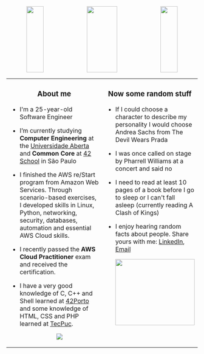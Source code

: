 <div align="center"><img width="30%" height="174" src="https://i.pinimg.com/originals/81/3f/e3/813fe3edf579ac732b24a7d97cbb6673.jpg"/><img width="40%" height="174" src="https://i.pinimg.com/originals/f9/d9/19/f9d9190e8e8dfe65b7e5f0695e5310b5.gif"><img width="30%" height="174" src="https://i.pinimg.com/originals/81/3f/e3/813fe3edf579ac732b24a7d97cbb6673.jpg"></div>

<table><tr><td valign="top" width="50%">

<!-- about me starts -->
  <h3 align="center">About me</h3>

- I'm a 25-year-old Software Engineer
- I’m currently studying <b>Computer Engineering</b> at the [Universidade Aberta](https://portal.uab.pt/) and <b>Common Core</b> at [42 School](https://42.fr/en/homepage/) in São Paulo
- I finished the AWS re/Start program from Amazon Web Services. Through scenario-based exercises, I developed skills in Linux, Python, networking, security, databases, automation and essential AWS Cloud skills.
- I recently passed the <b>AWS Cloud Practitioner</b> exam and received the certification.
- I have a very good knowledge of C, C++ and Shell learned at [42Porto](https://www.42porto.com/) and some knowledge of HTML, CSS and PHP learned at [TecPuc](https://www.tecpuc.com.br/tecnico-integrado-em-informatica/).
 
  <p align="center">
    <a href="https://skillicons.dev">
      <img src="https://skillicons.dev/icons?i=aws,c,cpp,py,css,html,linux,docker,git,github,vim,vscode&perline=6" />
    </a>
  </p>                             

<!-- about me ends -->

</td><td valign="top" width="70%">

<!-- random starts -->
  <h3 align="center">Now some random stuff</h3>
  
- If I could choose a character to describe my personality I would choose Andrea Sachs from The Devil Wears Prada
- I was once called on stage by Pharrell Williams at a concert and said no 
- I need to read at least 10 pages of a book before I go to sleep or I can't fall asleep (currently reading A Clash of Kings)
- I enjoy hearing random facts about people. Share yours with me: [LinkedIn](https://www.linkedin.com/in/claralfranco/), [Email](mailto:claralimafranco@gmail.com)
  
  <img width="100%" height="174" src="https://media.giphy.com/media/v1.Y2lkPTc5MGI3NjExYTQ3ODY1NzQ0ODhkNTljNGNjZmE0OTBmODBjZTY1ZjVkYzZhYjNjMCZlcD12MV9pbnRlcm5hbF9naWZzX2dpZklkJmN0PWc/l0HFijagZRPrwKd9K/giphy.gif">
  
<!-- random ends -->
</table>

